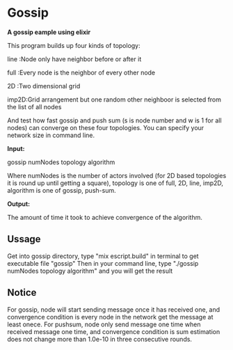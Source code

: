 # Gossip

**A gossip eample using elixir** 

This program builds up four kinds of topology: 

line :Node only have neighbor before or after it

full :Every node is the neighbor of every other node

2D   :Two dimensional grid

imp2D:Grid arrangement but one random other neighboor is selected from the list of all nodes 

And test how fast gossip and push sum (s is node number and w is 1 for all nodes) can converge on these four topologies. You can specify your network size in command line.

**Input:**

gossip numNodes topology algorithm

Where numNodes is the number of actors involved (for 2D based topologies it is round up until getting a square), topology is one of full, 2D, line, imp2D, algorithm is one of gossip, push-sum.

**Output:** 

The amount of time it took to achieve convergence of the algorithm.

## Ussage
Get into gossip directory, type "mix escript.build" in terminal to get executable file "gossip"
Then in your command line, type "./gossip numNodes topology algorithm" and you will get the result

## Notice 
For gossip, node will start sending message once it has received one, and convergence condition is every node in the network get the message at least onece.
For pushsum, node only send message one time when received message one time, and convergence condition is sum estimation does not change more than 1.0e-10 in three consecutive rounds.
